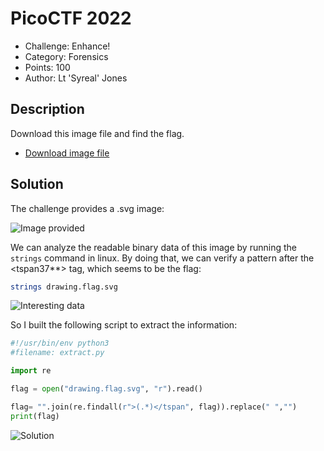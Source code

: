 # PicoCTF 2022
- Challenge: Enhance!
- Category: Forensics
- Points: 100
- Author: Lt 'Syreal' Jones

## Description
Download this image file and find the flag.
* [Download image file](https://artifacts.picoctf.net/c/137/drawing.flag.svg)

## Solution
The challenge provides a .svg image:

![Image provided](https://imgur.com/39daH8w.png)

We can analyze the readable binary data of this image by running the `strings` command in linux. By doing that, we can verify a pattern after the \<tspan37\*\*\> tag, which seems to be the flag:

```bash
strings drawing.flag.svg
```

![Interesting data](https://imgur.com/M9V1pDd.png)

So I built the following script to extract the information:

```python
#!/usr/bin/env python3
#filename: extract.py

import re

flag = open("drawing.flag.svg", "r").read()

flag= "".join(re.findall(r">(.*)</tspan", flag)).replace(" ","")
print(flag)
```

![Solution](https://imgur.com/LsL2Lnh.png)
